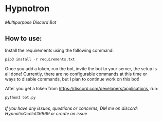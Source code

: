 # Hypnotron
###### Multipurpose Discord Bot



## How to use:
Install the requirements using the following command:

```python
pip3 install -r requirements.txt
```

Once you add a token, run the bot, invite the bot to your server, the setup is all done! Currently, there are no configurable commands at this time or ways to disable commands, but I plan to continue work on this bot!

After you get a token from https://discord.com/developers/applications, run:
```python
python3 bot.py
```


###### If you have any issues, questions or concerns, DM me on discord: HypnoticOcelot#6969 or create an issue
